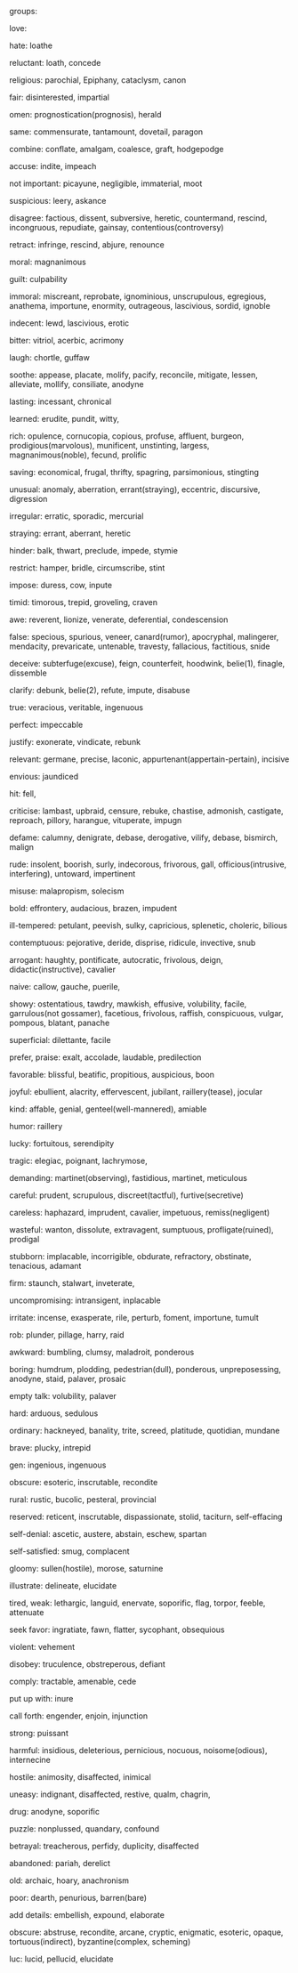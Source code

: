 groups:

love:

hate: loathe

reluctant: loath, concede

religious: parochial, Epiphany, cataclysm, canon

fair: disinterested, impartial

omen: prognostication(prognosis), herald

same: commensurate, tantamount, dovetail, paragon

combine: conflate, amalgam, coalesce, graft, hodgepodge

accuse: indite, impeach

not important: picayune, negligible, immaterial, moot

suspicious: leery, askance

disagree: factious, dissent, subversive, heretic, countermand, rescind, incongruous, repudiate, gainsay, contentious(controversy)

retract: infringe, rescind, abjure, renounce

moral: magnanimous

guilt: culpability

immoral: miscreant, reprobate, ignominious, unscrupulous, egregious, anathema, importune, enormity, outrageous, lascivious, sordid, ignoble

indecent: lewd, lascivious, erotic

bitter: vitriol, acerbic, acrimony

laugh: chortle, guffaw

soothe: appease, placate, molify, pacify, reconcile, mitigate, lessen, alleviate, mollify, consiliate, anodyne

lasting: incessant, chronical

learned: erudite, pundit, witty,

rich: opulence, cornucopia, copious, profuse, affluent, burgeon, prodigious(marvolous), munificent, unstinting, largess, magnanimous(noble), fecund, prolific

saving: economical, frugal, thrifty, spagring, parsimonious, stingting

unusual: anomaly, aberration, errant(straying), eccentric, discursive, digression

irregular: erratic, sporadic, mercurial

straying: errant, aberrant, heretic

hinder: balk, thwart, preclude, impede, stymie

restrict: hamper, bridle, circumscribe, stint

impose: duress, cow, inpute

timid: timorous, trepid, groveling, craven

awe: reverent, lionize, venerate, deferential, condescension

false: specious, spurious, veneer, canard(rumor), apocryphal, malingerer, mendacity, prevaricate, untenable, travesty, fallacious, factitious, snide

deceive: subterfuge(excuse), feign, counterfeit, hoodwink, belie(1), finagle, dissemble

clarify: debunk, belie(2), refute, impute, disabuse

true: veracious, veritable, ingenuous

perfect: impeccable

justify: exonerate, vindicate, rebunk

relevant: germane, precise, laconic, appurtenant(appertain-pertain), incisive

envious: jaundiced

hit: fell,

criticise: lambast, upbraid, censure, rebuke, chastise, admonish, castigate, reproach, pillory, harangue, vituperate, impugn

defame: calumny, denigrate, debase, derogative, vilify, debase, bismirch, malign

rude: insolent, boorish, surly, indecorous, frivorous, gall, officious(intrusive, interfering), untoward, impertinent

misuse: malapropism, solecism

bold: effrontery, audacious, brazen, impudent

ill-tempered: petulant, peevish, sulky, capricious, splenetic, choleric, bilious

contemptuous: pejorative, deride, disprise, ridicule, invective, snub

arrogant: haughty, pontificate, autocratic, frivolous, deign, didactic(instructive), cavalier

naive: callow, gauche, puerile,

showy: ostentatious, tawdry, mawkish, effusive, volubility, facile, garrulous(not gossamer), facetious, frivolous, raffish, conspicuous, vulgar, pompous, blatant, panache

superficial: dilettante, facile

prefer, praise: exalt, accolade, laudable, predilection

favorable: blissful, beatific, propitious, auspicious, boon

joyful: ebullient, alacrity, effervescent, jubilant, raillery(tease), jocular

kind: affable, genial, genteel(well-mannered), amiable

humor: raillery

lucky: fortuitous, serendipity

tragic: elegiac, poignant, lachrymose,

demanding: martinet(observing), fastidious, martinet, meticulous

careful: prudent, scrupulous, discreet(tactful), furtive(secretive)

careless: haphazard, imprudent, cavalier, impetuous, remiss(negligent)

wasteful: wanton, dissolute, extravagent, sumptuous, profligate(ruined), prodigal

stubborn: implacable, incorrigible, obdurate, refractory, obstinate, tenacious, adamant

firm: staunch, stalwart, inveterate,

uncompromising: intransigent, inplacable

irritate: incense, exasperate, rile, perturb, foment, importune, tumult

rob: plunder, pillage, harry, raid

awkward: bumbling, clumsy, maladroit, ponderous

boring: humdrum, plodding, pedestrian(dull), ponderous, unpreposessing, anodyne, staid, palaver, prosaic

empty talk: volubility, palaver

hard: arduous, sedulous

ordinary: hackneyed, banality, trite, screed, platitude, quotidian, mundane

brave: plucky, intrepid

gen: ingenious, ingenuous

obscure: esoteric, inscrutable, recondite

rural: rustic, bucolic, pesteral, provincial

reserved: reticent, inscrutable, dispassionate, stolid, taciturn, self-effacing

self-denial: ascetic, austere, abstain, eschew, spartan

self-satisfied: smug, complacent

gloomy: sullen(hostile), morose, saturnine

illustrate: delineate, elucidate

tired, weak: lethargic, languid, enervate, soporific, flag, torpor, feeble, attenuate

seek favor: ingratiate, fawn, flatter, sycophant, obsequious

violent: vehement

disobey:  truculence, obstreperous, defiant

comply: tractable, amenable, cede

put up with: inure

call forth: engender, enjoin, injunction

strong: puissant

harmful: insidious, deleterious, pernicious, nocuous, noisome(odious), internecine

hostile: animosity, disaffected, inimical

uneasy: indignant, disaffected, restive, qualm, chagrin,

drug: anodyne, soporific

puzzle: nonplussed, quandary, confound

betrayal: treacherous, perfidy, duplicity, disaffected

abandoned: pariah, derelict

old: archaic, hoary, anachronism

poor: dearth, penurious, barren(bare)

add details: embellish, expound, elaborate

obscure: abstruse, recondite, arcane, cryptic, enigmatic, esoteric, opaque, tortuous(indirect), byzantine(complex, scheming)

luc: lucid, pellucid, elucidate
